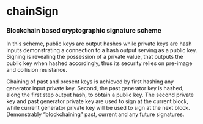 # chainSign
### Blockchain based cryptographic signature scheme

In this scheme, public keys are output hashes while private keys are hash inputs demonstrating a connection to a hash output serving as a public key. Signing is revealing the possession of a private value, that outputs the public key when hashed accordingly, thus its security relies on pre-image and collision resistance.

Chaining of past and present keys is achieved by first hashing any generator input private key. Second, the past generator key is hashed, along the first step output hash, to obtain a public key. The second private key and past generator private key are used to sign at the current block, while current generator private key will be used to sign at the next block. Demonstrably “blockchaining” past, current and any future signatures.

